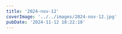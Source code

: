 ```yaml
---
title: '2024-nov-12'
coverImage: '../../images/2024-nov-12.jpg'
pubDate: '2024-11-12 18:22:18'
---
```

